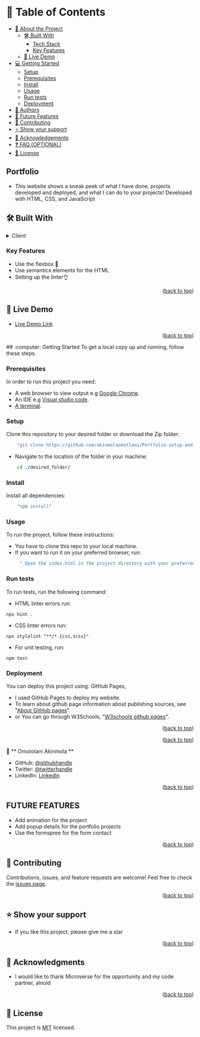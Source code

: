 <!-- TABLE OF CONTENTS -->

# :green_book: Table of Contents
- [:book: About the Project](#about-project)
  - [:hammer_and_wrench: Built With](#built-with)
    - [Tech Stack](#tech-stack)
    - [Key Features](#key-features)
  - [:rocket: Live Demo](#live-demo)
- [:computer: Getting Started](#getting-started)
  - [Setup](#setup)
  - [Prerequisites](#prerequisites)
  - [Install](#install)
  - [Usage](#usage)
  - [Run tests](#run-tests)
  - [Deployment](#triangular_flag_on_post-deployment)
- [:busts_in_silhouette: Authors](#authors)
- [:telescope: Future Features](#future-features)
- [:handshake: Contributing](#contributing)
- [:star:️ Show your support](#support)
- [:pray: Acknowledgements](#acknowledgements)
- [:question: FAQ (OPTIONAL)](#faq)
- [:memo: License](#license)
<!-- PROJECT DESCRIPTION -->

## Portfolio
- This website shows a sneak peek of what I have done, projects developed and deployed, and what I can do to your projects! Developed with HTML, CSS, and JavaScript

## :hammer_and_wrench: Built With <a name="built-with"></a>
<details>
  <summary>Client</summary>
  <ul>
    <li>html</li>
    <li>css</li>
    <li>Javascript</li>
    <li>LINTERS</li>
  </ul>
</details>

<!-- Features -->
### Key Features <a name="key-features"></a>
- Use the flexbox :100:
- Use semantics elements for  the HTML
- Setting up the linter:ok_hand:
<p align="right">(<a href="#readme-top">back to top</a>)</p>

<!-- LIVE DEMO -->
## :rocket: Live Demo <a name="live-demo"></a>
- [Live Demo Link](https://akinmolaomotlani.github.io/Portfolio-setup-and-mobile-first/)
<p align="right">(<a href="#readme-top">back to top</a>)</p>
<!-- GETTING STARTED -->
## :computer: Getting Started <a name="getting-started"></a>
To get a local copy up and running, follow these steps.

### Prerequisites
In order to run this project you need:
- A web browser to view output e.g [Google Chrome](https://www.google.com/chrome/).
- An IDE e.g [Visual studio code](https://code.visualstudio.com/).
- [A terminal](https://code.visualstudio.com/docs/terminal/basics).

### Setup
Clone this repository to your desired folder or download the Zip folder:
```sh
    "git clone https://github.com/akinmolaomotlani/Portfolio-setup-and-mobile-first"
```
- Navigate to the location of the folder in your machine:
```sh
    cd ./desired_folder/
```
### Install
Install all dependencies:
```sh
    "npm install"
```
### Usage
To run the project, follow these instructions:
- You have to clone this repo to your local machine.
- If you want to run it on your preferred browser, run:
```sh
     " Open the index.html in the project directory with your preferred browser"
```
### Run tests
To run tests, run the following command:
- HTML linter errors run:
```
npx hint .
```
- CSS linter errors run:
```
npx stylelint "**/*.{css,scss}"
```
- For unit testing, run:
```
npm test
```
### Deployment <a name="deployment"></a>
You can deploy this project using: GitHub Pages,
- I used GitHub Pages to deploy my website.
- To learn about github page information about publishing sources, see "[About GitHub pages](https://docs.github.com/en/pages/getting-started-with-github-pages/about-github-pages#publishing-sources-for-github-pages-sites)".
- or You can go through W3Schools, "[W3schools github pages](https://www.w3schools.com/git/git_remote_pages.asp?remote=github)".
<p align="right">(<a href="#readme-top">back to top</a>)</p>
<p align="right">(<a href="#readme-top">back to top</a>)</p>

<!-- AUTHORS -->
:bust_in_silhouette: ** Omotolani Akinmola **

- GitHub: [@githubhandle](https://github.com/akinmolaomotlani)
- Twitter: [@twitterhandle](https://twitter.com/AgbayemiAkinmola)
- LinkedIn: [LinkedIn](https://linkedin.com/in/linkedinhandle)
<p align="right">(<a href="#readme-top">back to top</a>)</p>

<!-- FUTURE FEATURES -->
## FUTURE FEATURES
- Add animation for the project
- Add popup details for the portfolio projects
- Use the formspree for the form contact
<p align="right">(<a href="#readme-top">back to top</a>)</p>

<!-- CONTRIBUTING -->
## :handshake: Contributing <a name="contributing"></a>
Contributions, issues, and feature requests are welcome!
Feel free to check the [issues page](../../issues/).
<p align="right">(<a href="#readme-top">back to top</a>)</p>

<!-- SUPPORT -->
## :star:️ Show your support <a name="support"></a>
- If you like this project, please give me a star
<p align="right">(<a href="#readme-top">back to top</a>)</p>

<!-- ACKNOWLEDGEMENTS -->
## :pray: Acknowledgments <a name="acknowledgements"></a>
- I would like to thank Microverse for the opportunity and my code partner, alnold
<p align="right">(<a href="#readme-top">back to top</a>)</p>

<!-- LICENSE -->
## :memo: License <a name="license"></a>
This project is [MIT](https://github.com/akinmolaomotlani/Portfolio-setup-and-mobile-first/blob/Mobile-menu/MIT.md) licensed.
